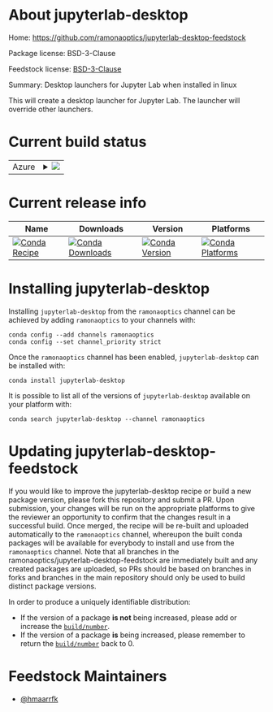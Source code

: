 About jupyterlab-desktop
========================

Home: https://github.com/ramonaoptics/jupyterlab-desktop-feedstock

Package license: BSD-3-Clause

Feedstock license: [BSD-3-Clause](https://github.com/ramonaoptics/jupyter-lab-desktop-feedstock/blob/master/LICENSE.txt)

Summary: Desktop launchers for Jupyter Lab when installed in linux

This will create a desktop launcher for Jupyter Lab. The launcher will override
other launchers.


Current build status
====================


<table>
    
  <tr>
    <td>Azure</td>
    <td>
      <details>
        <summary>
          <a href="https://dev.azure.com/ramonaoptics/feedstock-builds/_build/latest?definitionId=&branchName=master">
            <img src="https://dev.azure.com/ramonaoptics/feedstock-builds/_apis/build/status/jupyter-lab-desktop-feedstock?branchName=master">
          </a>
        </summary>
        <table>
          <thead><tr><th>Variant</th><th>Status</th></tr></thead>
          <tbody><tr>
              <td>linux_64</td>
              <td>
                <a href="https://dev.azure.com/ramonaoptics/feedstock-builds/_build/latest?definitionId=&branchName=master">
                  <img src="https://dev.azure.com/ramonaoptics/feedstock-builds/_apis/build/status/jupyter-lab-desktop-feedstock?branchName=master&jobName=linux&configuration=linux_64_" alt="variant">
                </a>
              </td>
            </tr>
          </tbody>
        </table>
      </details>
    </td>
  </tr>
</table>

Current release info
====================

| Name | Downloads | Version | Platforms |
| --- | --- | --- | --- |
| [![Conda Recipe](https://img.shields.io/badge/recipe-jupyterlab--desktop-green.svg)](https://anaconda.org/ramonaoptics/jupyterlab-desktop) | [![Conda Downloads](https://img.shields.io/conda/dn/ramonaoptics/jupyterlab-desktop.svg)](https://anaconda.org/ramonaoptics/jupyterlab-desktop) | [![Conda Version](https://img.shields.io/conda/vn/ramonaoptics/jupyterlab-desktop.svg)](https://anaconda.org/ramonaoptics/jupyterlab-desktop) | [![Conda Platforms](https://img.shields.io/conda/pn/ramonaoptics/jupyterlab-desktop.svg)](https://anaconda.org/ramonaoptics/jupyterlab-desktop) |

Installing jupyterlab-desktop
=============================

Installing `jupyterlab-desktop` from the `ramonaoptics` channel can be achieved by adding `ramonaoptics` to your channels with:

```
conda config --add channels ramonaoptics
conda config --set channel_priority strict
```

Once the `ramonaoptics` channel has been enabled, `jupyterlab-desktop` can be installed with:

```
conda install jupyterlab-desktop
```

It is possible to list all of the versions of `jupyterlab-desktop` available on your platform with:

```
conda search jupyterlab-desktop --channel ramonaoptics
```




Updating jupyterlab-desktop-feedstock
=====================================

If you would like to improve the jupyterlab-desktop recipe or build a new
package version, please fork this repository and submit a PR. Upon submission,
your changes will be run on the appropriate platforms to give the reviewer an
opportunity to confirm that the changes result in a successful build. Once
merged, the recipe will be re-built and uploaded automatically to the
`ramonaoptics` channel, whereupon the built conda packages will be available for
everybody to install and use from the `ramonaoptics` channel.
Note that all branches in the ramonaoptics/jupyterlab-desktop-feedstock are
immediately built and any created packages are uploaded, so PRs should be based
on branches in forks and branches in the main repository should only be used to
build distinct package versions.

In order to produce a uniquely identifiable distribution:
 * If the version of a package **is not** being increased, please add or increase
   the [``build/number``](https://docs.conda.io/projects/conda-build/en/latest/resources/define-metadata.html#build-number-and-string).
 * If the version of a package **is** being increased, please remember to return
   the [``build/number``](https://docs.conda.io/projects/conda-build/en/latest/resources/define-metadata.html#build-number-and-string)
   back to 0.

Feedstock Maintainers
=====================

* [@hmaarrfk](https://github.com/hmaarrfk/)

